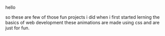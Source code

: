 hello

so these are few of those fun projects i did when i first started lerning the basics of web development
these animations are made using css and are just for fun.
